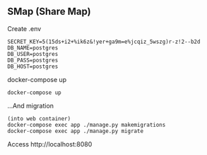 ## SMap (Share Map)

Create .env
```
SECRET_KEY=5(15ds+i2+%ik6z&!yer+ga9m=e%jcqiz_5wszg)r-z!2--b2d
DB_NAME=postgres
DB_USER=postgres
DB_PASS=postgres
DB_HOST=postgres
```

docker-compose up
```
docker-compose up
```

...And migration
```
(into web container)
docker-compose exec app ./manage.py makemigrations
docker-compose exec app ./manage.py migrate
```

Access http://localhost:8080
